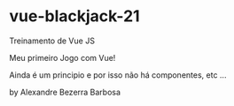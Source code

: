 # vue-blackjack-21

Treinamento de Vue JS

Meu primeiro Jogo com Vue!

Ainda é um principio e por isso não há componentes, etc ...

by Alexandre Bezerra Barbosa
